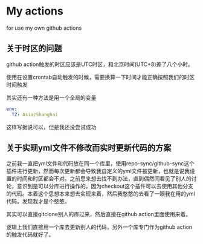 # My actions
for use my own github actions

## 关于时区的问题

github action触发的时区应该是UTC时区，和北京时间(UTC+8)差了八个小时。

使用在设置crontab自动触发的时候，需要换算一下时间才能正确按照我们的时区时间触发

其实还有一种方法是用一个全局的变量

```yaml
env:
  TZ: Asia/Shanghai
```

这样写据说可以，但是我还没尝试成功



## 关于实现yml文件不修改而实时更新代码的方案

之前我一直把yml文件和代码放在同一个库里，使用repo-sync/github-sync这个插件进行更新，然而每次更新都会导致我自定义的yml文件被更新，也就是说我设置的时间和时区都会不对。之前思来想去找不到办法，直到偶然间看见了别人的讨论，意识到是可以分库进行操作的，因为checkout这个插件可以去使用其他分支的代码。本着这个思想本来想去实现来着，然后我憨憨的去看了一眼我在用的yml代码。发现我才是个憨憨。

其实可以直接gitclone别人的库过来，然后直接在github action里面使用来着。

逻辑上我们直接用一个库去更新别人的代码，另外一个库专门作为github action的触发代码就好了。

